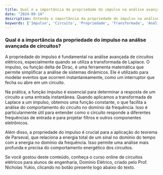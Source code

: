 ```yaml
---
title: Qual é a importância da propriedade do impulso na análise avançada de circuitos?
date: "2024-09-14"
description: Entenda a importância da propriedade do impulso na análise avançada de circuitos elétricos.
keywords: ['Impulso', 'Circuito', 'Propriedade', 'Transformada', 'Análise', 'Parseval']
---
```


### Qual é a importância da propriedade do impulso na análise avançada de circuitos?

A propriedade do impulso é fundamental na análise avançada de circuitos elétricos, especialmente quando se utiliza a transformada de Laplace. O impulso, ou função delta de Dirac, é uma ferramenta matemática que permite simplificar a análise de sistemas dinâmicos. Ele é utilizado para modelar eventos que ocorrem instantaneamente, como um interruptor que fecha ou abre em um circuito.

Na prática, a função impulso é essencial para determinar a resposta de um circuito a uma entrada instantânea. Quando aplicamos a transformada de Laplace a um impulso, obtemos uma função constante, o que facilita a análise do comportamento do circuito no domínio da frequência. Isso é particularmente útil para entender como o circuito responde a diferentes frequências de entrada e para projetar filtros e outros componentes eletrônicos.

Além disso, a propriedade do impulso é crucial para a aplicação do teorema de Parseval, que relaciona a energia total de um sinal no domínio do tempo com a energia no domínio da frequência. Isso permite uma análise mais profunda e precisa do comportamento energético dos circuitos.

Se você gostou deste conteúdo, conheça o curso online de circuitos elétricos para alunos de engenharia, Domínio Elétrico, criado pelo Prof. Nicholas Yukio, clicando no botão presente logo abaixo do texto.
